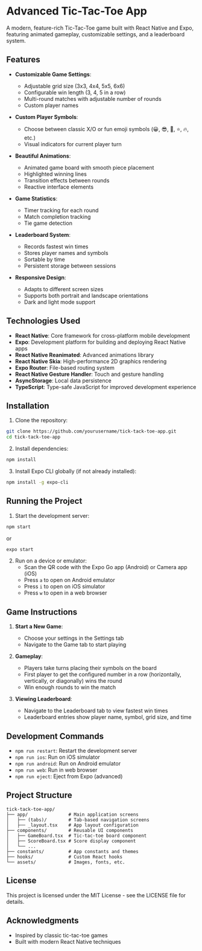 # Advanced Tic-Tac-Toe App

A modern, feature-rich Tic-Tac-Toe game built with React Native and Expo, featuring animated gameplay, customizable settings, and a leaderboard system.

## Features

- **Customizable Game Settings**:
  - Adjustable grid size (3x3, 4x4, 5x5, 6x6)
  - Configurable win length (3, 4, 5 in a row)
  - Multi-round matches with adjustable number of rounds
  - Custom player names

- **Custom Player Symbols**:
  - Choose between classic X/O or fun emoji symbols (😀, 😎, 🚀, ⭐, 🔥, etc.)
  - Visual indicators for current player turn

- **Beautiful Animations**:
  - Animated game board with smooth piece placement
  - Highlighted winning lines
  - Transition effects between rounds
  - Reactive interface elements

- **Game Statistics**:
  - Timer tracking for each round
  - Match completion tracking
  - Tie game detection

- **Leaderboard System**:
  - Records fastest win times
  - Stores player names and symbols
  - Sortable by time
  - Persistent storage between sessions

- **Responsive Design**:
  - Adapts to different screen sizes
  - Supports both portrait and landscape orientations
  - Dark and light mode support

## Technologies Used

- **React Native**: Core framework for cross-platform mobile development
- **Expo**: Development platform for building and deploying React Native apps
- **React Native Reanimated**: Advanced animations library
- **React Native Skia**: High-performance 2D graphics rendering
- **Expo Router**: File-based routing system
- **React Native Gesture Handler**: Touch and gesture handling
- **AsyncStorage**: Local data persistence
- **TypeScript**: Type-safe JavaScript for improved development experience

## Installation

1. Clone the repository:
```bash
git clone https://github.com/yourusername/tick-tack-toe-app.git
cd tick-tack-toe-app
```

2. Install dependencies:
```bash
npm install
```

3. Install Expo CLI globally (if not already installed):
```bash
npm install -g expo-cli
```

## Running the Project

1. Start the development server:
```bash
npm start
```
or
```bash
expo start
```

2. Run on a device or emulator:
   - Scan the QR code with the Expo Go app (Android) or Camera app (iOS)
   - Press `a` to open on Android emulator
   - Press `i` to open on iOS simulator
   - Press `w` to open in a web browser

## Game Instructions

1. **Start a New Game**:
   - Choose your settings in the Settings tab
   - Navigate to the Game tab to start playing

2. **Gameplay**:
   - Players take turns placing their symbols on the board
   - First player to get the configured number in a row (horizontally, vertically, or diagonally) wins the round
   - Win enough rounds to win the match

3. **Viewing Leaderboard**:
   - Navigate to the Leaderboard tab to view fastest win times
   - Leaderboard entries show player name, symbol, grid size, and time

## Development Commands

- `npm run restart`: Restart the development server
- `npm run ios`: Run on iOS simulator
- `npm run android`: Run on Android emulator
- `npm run web`: Run in web browser
- `npm run eject`: Eject from Expo (advanced)

## Project Structure

```
tick-tack-toe-app/
├── app/               # Main application screens
│   ├── (tabs)/        # Tab-based navigation screens
│   ├── _layout.tsx    # App layout configuration
├── components/        # Reusable UI components
│   ├── GameBoard.tsx  # Tic-tac-toe board component
│   ├── ScoreBoard.tsx # Score display component
│   └── ...
├── constants/         # App constants and themes
├── hooks/             # Custom React hooks
└── assets/            # Images, fonts, etc.
```

## License

This project is licensed under the MIT License - see the LICENSE file for details.

## Acknowledgments

- Inspired by classic tic-tac-toe games
- Built with modern React Native techniques
